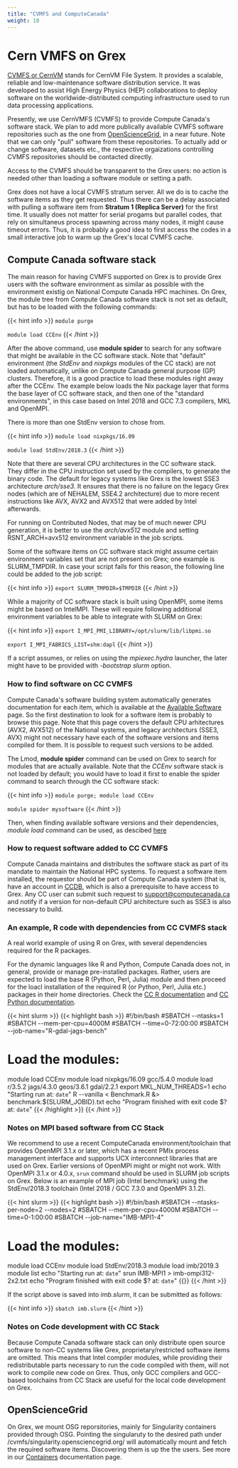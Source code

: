 ```yaml
---
title: "CVMFS and ComputeCanada"
weight: 10
---
```


# Cern VMFS on Grex

[CVMFS or CernVM](https://cernvm.cern.ch/portal/filesystem) stands for CernVM File System. It provides a scalable, reliable and low-maintenance software distribution service. It was developed to assist High Energy Physics (HEP) collaborations to deploy software on the worldwide-distributed computing infrastructure used to run data processing applications. 

Presently, we use CernVMFS (CVMFS) to provide Compute Canada's software stack. We plan to add more publically available CVMFS software repositories such as the one from [OpenScienceGrid](https://opensciencegrid.org/), in a near future. Note that we can only "pull" software from these repositories. To actually add or change software, datasets etc., the respective orgaizations controlling CVMFS repositories should be contacted directly.

Access to the CVMFS should be transparent to the Grex users: no action is needed other than loading a software module or setting a path.

Grex does not have a local CVMFS stratum server. All we do is to cache the software items as they get requested. Thus there can be a delay associated with pulling a software item from **Stratum 1 (Replica Server)** for the first time. It usually does not matter for serial progams but parallel codes, that rely on simultaneus process spawning across many nodes, it might cause timeout errors. Thus, it is probably a good idea to first access the codes in a small interactive job to warm up the Grex's local CVMFS cache.

## Compute Canada software stack

The main reason for having CVMFS supported on Grex is to provide Grex users with the software environment as similar as possible with the environment existig on National Compute Canada HPC machines. On Grex, the module tree from Compute Canada software stack is not set as default, but has to be loaded with the following commands:

{{< hint info >}}
```module purge```

```module load CCEnv```
{{< /hint >}}

After the above command, use **module spider** to search for any software that might be available in the CC software stack. Note that "default" environment (the _StdEnv_ and _nixpkgs_ modules of the CC stack) are not loaded automatically, unlike on Compute Canada general purpose (GP) clusters. Therefore, it is a good practice to load these modules right away after the CCEnv. The example below loads the Nix package layer that forms the base layer of CC software stack, and then one of the "standard environments", in this case based on Intel 2018 and GCC 7.3 compilers, MKL and OpenMPI.

There is more than one StdEnv version to chose from.

{{< hint info >}}
```module load nixpkgs/16.09```
  
```module load StdEnv/2018.3```
{{< /hint >}}

Note that there are several CPU architectures in the CC software stack. They differ in the CPU instruction set used by the compilers, to generate the binary code. The default for legacy systems like Grex is the lowest SSE3 architecture _arch/sse3_. It ensures that there is no failure on the legacy Grex nodes (which are of NEHALEM, SSE4.2 architecture) due to more recent instructions like AVX, AVX2 and AVX512 that were added by Intel afterwards.

For running on Contributed Nodes, that may be of much newer CPU generation, it is better to use the _arch/avx512_ module and setting RSNT_ARCH=avx512 environment variable in the job scripts.

Some of the software items on CC software stack might assume certain environment variables set that are not present on Grex; one example is SLURM_TMPDIR. In case your script fails for this reason, the following line could be added to the job script:

{{< hint info >}}
```export SLURM_TMPDIR=$TMPDIR```
{{< /hint >}}

While a majority of CC software stack is built using OpenMPI, some items might be based on IntelMPI. These will require following additional environment variables to be able to integrate with SLURM on Grex:

{{< hint info >}}
```export I_MPI_PMI_LIBRARY=/opt/slurm/lib/libpmi.so```
  
```export I_MPI_FABRICS_LIST=shm:dapl```
{{< /hint >}}
 
If a script assumes, or relies on using the _mpiexec.hydra_ launcher, the later might have to be provided with _-bootstrap slurm_ option.

### How to find software on CC CVMFS

Compute Canada's software building system automatically generates documentation for each item, which is available at the [Available Software](https://docs.computecanada.ca/wiki/Available_software) page. So the first destination to look for a software item is probably to browse this page. Note that this page covers the default CPU arhitectures (AVX2, AVX512) of the National systems, and legacy architecturs (SSE3, AVX) might not necessary have each of the software versions and items compiled for them. It is possible to request such versions to be added.

The Lmod, __module spider__ command can be used on Grex to search for modules that are actually available. Note that the _CCEnv_ software stack is not loaded by default; you would have to load it first to enable the spider command to search through the CC software stack:

{{< hint info >}}
```module purge; module load CCEnv```
  
```module spider mysoftware```
{{< /hint >}}
  
Then, when finding available software versions and their dependencies, _module load_ command can be used, as descibed [here](https://docs.computecanada.ca/wiki/Utiliser_des_modules/en)

### How to request software added to CC CVMFS

Compute Canada maintains and distributes the software stack as part of its mandate to maintain the National HPC systems. To request a software item installed, the requestor should be part of Compute Canada system (that is, have an account in [CCDB](https://ccdb.computecanada.ca), which is also a prerequisite to have access to Grex. Any CC user can submit such request to [support@computecanada.ca](mailto:support@computecanada.ca) and notify if a version for non-default CPU architecture such as SSE3 is also necessary to build.

### An example, R code with dependencies from CC CVMFS stack

A real world example of using R on Grex, with several dependencies required for the R packages.
 
For the dynamic languages like R and Python, Compute Canada does not, in general, provide or manage pre-installed packages. Rather, users are expected to load the base R (Python, Perl, Julia) module and then proceed for the loacl installation of the required R (or Python, Perl, Julia etc.) packages in their home directories. Check the [CC R documentation](https://docs.computecanada.ca/wiki/R) and [CC Python documentation](https://docs.computecanada.ca/wiki/Python).

{{< hint slurm >}}
{{< highlight bash >}}
#!/bin/bash
#SBATCH --ntasks=1
#SBATCH --mem-per-cpu=4000M
#SBATCH --time=0-72:00:00
#SBATCH --job-name="R-gdal-jags-bench"
# Load the modules:
module load CCEnv
module load nixpkgs/16.09 gcc/5.4.0
module load r/3.5.2 jags/4.3.0 geos/3.6.1 gdal/2.2.1
export MKL_NUM_THREADS=1
echo "Starting run at: `date`"
R --vanilla < Benchmark.R &> benchmark.${SLURM_JOBID}.txt
echo "Program finished with exit code $? at: `date`"
{{< /highlight >}}
{{< /hint >}}

### Notes on MPI based software from CC Stack

We recommend to use a recent ComputeCanada environment/toolchain that provides OpenMPI 3.1.x or later, which has a recent PMIx process management interface and supports UCX interconnect libraries that are used on Grex.
Earlier versions of OpenMPI might or might not work. With OpenMPI 3.1.x or 4.0.x, ```srun``` command should be used in SLURM job scripts on Grex.
Below is an example of MPI job (Intel benchmark) using the StdEnv/2018.3 toolchain (Intel 2018 / GCC 7.3.0 and OpenMPI 3.1.2).

{{< hint slurm >}}
{{< highlight bash >}}
#!/bin/bash
#SBATCH --ntasks-per-node=2 --nodes=2
#SBATCH --mem-per-cpu=4000M
#SBATCH --time=0-1:00:00
#SBATCH --job-name="IMB-MPI1-4"
# Load the modules:
module load CCEnv
module load StdEnv/2018.3
module load imb/2019.3
module list
echo "Starting run at: `date`"
srun IMB-MPI1 > imb-ompi312-2x2.txt
echo "Program finished with exit code $? at: `date`"
{{</highlight>}}
{{< /hint >}}

If the script above is saved into _imb.slurm_, it can be submitted as follows:

{{< hint info >}}
```sbatch imb.slurm```
{{< /hint >}}

### Notes on Code development with CC Stack

Because Compute Canada software stack can only distribute open source software to non-CC systems like Grex, proprietary/restricted software items are omitted. This means that Intel compiler modules, while providing their redistributable parts necessary to run the code compiled with them, will not work to compile new code on Grex. Thus, only GCC compilers and GCC-based toolchains from CC Stack are useful for the local code development on Grex.

## OpenScienceGrid

On Grex, we mount OSG reporsitories, mainly for Singularity containers provided through OSG. Pointing the singularuty to the desired path under /cvmfs/singularity.opensciencegrid.org/ will automatically mount and fetch the required software items. Discovering them is up the the users. See more in our [Containers](../containers/) documentation page.


